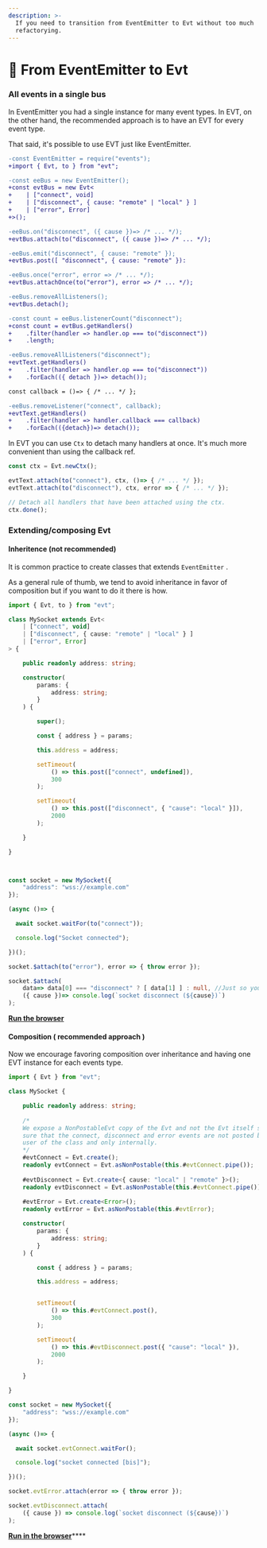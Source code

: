 ```yaml
---
description: >-
  If you need to transition from EventEmitter to Evt without too much
  refactorying.
---
```


# 🔩 From EventEmitter to Evt

### All events in a single bus

In EventEmitter you had a single instance for many event types. In EVT, on the other hand, the recommended approach is to have an EVT for every event type.

That said, it's possible to use EVT just like EventEmitter.

```diff
-const EventEmitter = require("events");
+import { Evt, to } from "evt";

-const eeBus = new EventEmitter();
+const evtBus = new Evt<
+    | ["connect", void]
+    | ["disconnect", { cause: "remote" | "local" } ]
+    | ["error", Error]
+>();

-eeBus.on("disconnect", ({ cause })=> /* ... */);
+evtBus.attach(to("disconnect", ({ cause })=> /* ... */);

-eeBus.emit("disconnect", { cause: "remote" });
+evtBus.post([ "disconnect", { cause: "remote" }):

-eeBus.once("error", error => /* ... */);
+evtBus.attachOnce(to("error"), error => /* ... */);

-eeBus.removeAllListeners();
+evtBus.detach();

-const count = eeBus.listenerCount("disconnect");
+const count = evtBus.getHandlers()
+    .filter(handler => handler.op === to("disconnect"))
+    .length;

-eeBus.removeAllListeners("disconnect");
+evtText.getHandlers()
+    .filter(handler => handler.op === to("disconnect"))
+    .forEach(({ detach })=> detach());

const callback = ()=> { /* ... */ };

-eeBus.removeListener("connect", callback);
+evtText.getHandlers()
+    .filter(handler => handler.callback === callback)
+    .forEach(({detach})=> detach());

```

In EVT you can use `Ctx` to detach many handlers at once. It's much more convenient than using the callback ref.

```typescript
const ctx = Evt.newCtx();  

evtText.attach(to("connect"), ctx, ()=> { /* ... */ });
evtText.attach(to("disconnect"), ctx, error => { /* ... */ });

// Detach all handlers that have been attached using the ctx.
ctx.done();
```

### Extending/composing Evt

#### Inheritence (not recommended)

It is common practice to create classes that extends `EventEmitter` .&#x20;

As a general rule of thumb, we tend to avoid inheritance in favor of composition but if you want to do it there is how.

```typescript
import { Evt, to } from "evt";

class MySocket extends Evt<
    | ["connect", void]
    | ["disconnect", { cause: "remote" | "local" } ]
    | ["error", Error]
> {

    public readonly address: string;

    constructor(
        params: { 
            address: string; 
        }
    ) {

        super();

        const { address } = params;

        this.address = address;

        setTimeout(
            () => this.post(["connect", undefined]),
            300
        );

        setTimeout(
            () => this.post(["disconnect", { "cause": "local" }]),
            2000
        );

    }

}



const socket = new MySocket({ 
    "address": "wss://example.com"
});

(async ()=> {

  await socket.waitFor(to("connect"));

  console.log("Socket connected");

})();

socket.$attach(to("error"), error => { throw error });

socket.$attach(
    data=> data[0] === "disconnect" ? [ data[1] ] : null, //Just so you know this is what the to() operator do
    ({ cause })=> console.log(`socket disconnect (${cause})`)
);
```

****[**Run the browser**](https://stackblitz.com/edit/evt-inheritence-pdzywu?file=index.ts)****

#### Composition ( recommended approach )

Now we encourage favoring composition over inheritance and having one EVT instance for each events type. &#x20;

```typescript
import { Evt } from "evt";

class MySocket {

    public readonly address: string;
    
    /*
    We expose a NonPostableEvt copy of the Evt and not the Evt itself so we make 
    sure that the connect, disconnect and error events are not posted by the 
    user of the class and only internally.
    */
    #evtConnect = Evt.create();
    readonly evtConnect = Evt.asNonPostable(this.#evtConnect.pipe());
    
    #evtDisconnect = Evt.create<{ cause: "local" | "remote" }>();
    readonly evtDisconnect = Evt.asNonPostable(this.#evtConnect.pipe());
    
    #evtError = Evt.create<Error>();
    readonly evtError = Evt.asNonPostable(this.#evtError);

    constructor(
        params: { 
            address: string; 
        }
    ) {

        const { address } = params;

        this.address = address;


        setTimeout(
            () => this.#evtConnect.post(),
            300
        );

        setTimeout(
            () => this.#evtDisconnect.post({ "cause": "local" }),
            2000
        );

    }

}

const socket = new MySocket({ 
    "address": "wss://example.com"
});

(async ()=> {

  await socket.evtConnect.waitFor();

  console.log("socket connected [bis]");

})();

socket.evtError.attach(error => { throw error });

socket.evtDisconnect.attach(
    ({ cause }) => console.log(`socket disconnect (${cause})`)
);
```

[**Run in the browser**](https://stackblitz.com/edit/evt-inheritence-mnhwcs?file=index.ts)****
